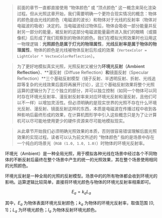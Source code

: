 > 前面的章节一直都直接使用 “物体颜色” 或 “顶点颜色” 这一概念来简化渲染过程。但从光照这章开始，我们需要明确一个更符合现实情况的概念：物体的颜色是由光线的颜色（电磁波的波长）和物体对于光线的反射率（物体对电磁波的吸收）决定的。当电磁波经过物体后，物体会吸收一部分能量并反射另一部分的能量，被反射的这部分电磁波能量最终进入我们的眼睛（或摄像机）后形成了我们观察到的物体的颜色。我们在模拟光照效果时也沿用这一物理逻辑：**光照颜色是属于灯光的物理属性**，**光线反射率是属于物体的物理属性**，物体的颜色是光线被物体反射后形成的效果（`VertexColor = LightColor * VectexColorReflection`）。

> 为了更好地模拟真实光照，光照反射又被分为**环境光反射（Ambient Reflection）**、**漫反射（Diffuse Reflection）**和**镜面反射（Specular Reflection）**三个基础反射模型（镜子反射、半透明反射、折射、光线追踪等复杂的光线效果后面将再展开讨论），这三个基础反射效果将整个光照运算的逻辑分为了三个独立的部分，并可以独立控制（如同一个物体可以同时存在环境光反射率、漫反射反射率来对应环境光反射和漫反射，且他们可以不一样）以增加灵活性。但必须明确的是现实世界的光照不存在什么环境光反射、漫反射、镜面反射这样的东西，本质是电磁波在传播过程中收到各种影响后最终形成的效果，在计算机图形学中引入这些概念只是为了让计算机可以尽可能地使用更少的硬件资源来尽可能地模拟现实。

> 从此章节开始我们必须明确光照效果的本质，否则很容易错误理解后面光照效果的实现过程。读者可以认为前文所述的 “物体颜色” 指的是场景中存在一个纯白的场景光（`RGB (1.0, 1.0, 1.0)`）时物体的环境光反射率。

环境光（Ambient）是一种全局光照，用于模拟各种光线在场景中经过各个不同物体的不断反射后最终在整个场景中产生的统一的光照效果，其在整个场景使用相同的光照颜色。

环境光反射是一种全局的光照的反射模型。场景中的的所有物体都会收到环境光的影响。运算逻辑比较简单，直接将环境光颜色与物体的环境光反射率相乘即可。

$$
E_a = k_aL_a
$$

其中，$E_a$ 为物体表面环境光反射颜色；$k_a$ 为物体的环境光反射率，取值范围 $[0, 1]$；$L_a$ 为环境光颜色；$I_a$ 为物体反射环境光颜色。